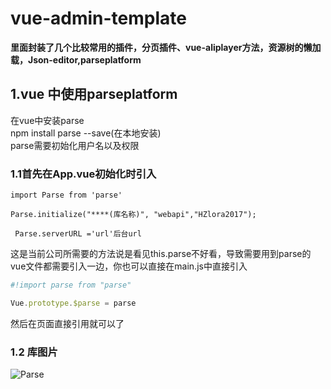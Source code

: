 # vue-admin-template
**里面封装了几个比较常用的插件，分页插件、vue-aliplayer方法，资源树的懒加载，Json-editor,parseplatform**
## 1.vue 中使用parseplatform
  在vue中安装parse   
  npm install parse --save(在本地安装)  
  parse需要初始化用户名以及权限   
 ### 1.1首先在App.vue初始化时引入
 ```
 import Parse from 'parse'   
 ```
 ```
 Parse.initialize("****(库名称)", "webapi","HZlora2017");   
 ```
 ```
  Parse.serverURL ='url'后台url
 ```
   这是当前公司所需要的方法说是看见this.parse不好看，导致需要用到parse的vue文件都需要引入一边，你也可以直接在main.js中直接引入
   ```javascript
   #!import parse from "parse"
   
   Vue.prototype.$parse = parse
   
   ```
   然后在页面直接引用就可以了
   ### 1.2 库图片
   ![Parse](http://chuantu.xyz/t6/702/1571304946x1031866013.png)
   
